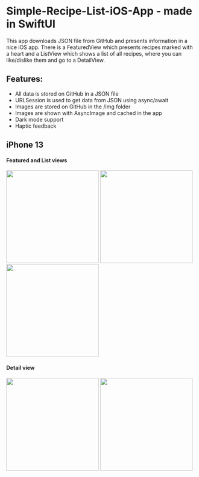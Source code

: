 # Simple-Recipe-List-iOS-App - made in SwiftUI

This app downloads JSON file from GitHub and presents information in a nice iOS app.
There is a FeaturedView which presents recipes marked with a heart and a ListView which shows a list of all recipes, where you can like/dislike them and go to a DetailView.

## Features:
- All data is stored on GitHub in a JSON file
- URLSession is used to get data from JSON using async/await
- Images are stored on GitHub in the /img folder
- Images are shown with AsyncImage and cached in the app
- Dark mode support
- Haptic feedback

## iPhone 13
#### Featured and List views
<img src="https://user-images.githubusercontent.com/33011419/185679764-d677232d-a31a-4d6b-affb-17425dcc8101.png" width="245"> <img src="https://user-images.githubusercontent.com/33011419/185679768-0560b008-f3e3-4c65-b3fd-c77b7647db0f.png" width="245"> <img src="https://user-images.githubusercontent.com/33011419/185679772-423496b2-90f1-4f5d-a3ec-69d0adfa2daf.png" width="245">

#### Detail view
<img src="https://user-images.githubusercontent.com/33011419/185679776-ae27381c-a2d2-4683-8ab1-91ad8935b866.png" width="245"> <img src="https://user-images.githubusercontent.com/33011419/185679760-22d5af07-8d46-4d0f-b72d-23dd46cc5feb.gif" width="245">





